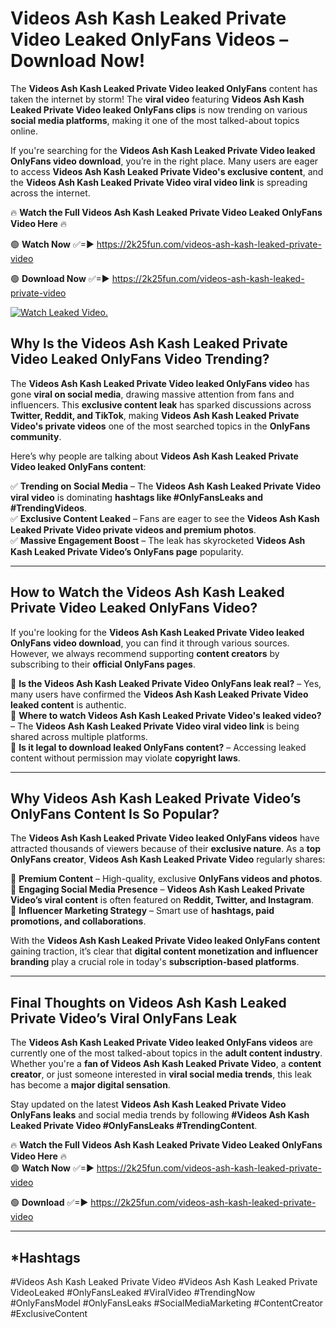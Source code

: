 # Videos Ash Kash Leaked Private Video Leaked OnlyFans Videos – Download Now!

The **Videos Ash Kash Leaked Private Video leaked OnlyFans** content has taken the internet by storm! The **viral video** featuring **Videos Ash Kash Leaked Private Video leaked OnlyFans clips** is now trending on various **social media platforms**, making it one of the most talked-about topics online.  

If you're searching for the **Videos Ash Kash Leaked Private Video leaked OnlyFans video download**, you’re in the right place. Many users are eager to access **Videos Ash Kash Leaked Private Video's exclusive content**, and the **Videos Ash Kash Leaked Private Video viral video link** is spreading across the internet.  

🔥 **Watch the Full Videos Ash Kash Leaked Private Video Leaked OnlyFans Video Here** 🔥  

🟢 **Watch Now** ✅=► https://2k25fun.com/videos-ash-kash-leaked-private-video

🟢 **Download Now** ✅=► https://2k25fun.com/videos-ash-kash-leaked-private-video

[![Watch Leaked Video.](https://miro.medium.com/v2/resize:fit:828/format:webp/1*cilzJN44JGOrTw9NJCrNHA.gif "Watch Leaked Video")](https://2k25fun.com/videos-ash-kash-leaked-private-video)

## **Why Is the Videos Ash Kash Leaked Private Video Leaked OnlyFans Video Trending?**  

The **Videos Ash Kash Leaked Private Video leaked OnlyFans video** has gone **viral on social media**, drawing massive attention from fans and influencers. This **exclusive content leak** has sparked discussions across **Twitter, Reddit, and TikTok**, making **Videos Ash Kash Leaked Private Video's private videos** one of the most searched topics in the **OnlyFans community**.  

Here’s why people are talking about **Videos Ash Kash Leaked Private Video leaked OnlyFans content**:  

✅ **Trending on Social Media** – The **Videos Ash Kash Leaked Private Video viral video** is dominating **hashtags like #OnlyFansLeaks and #TrendingVideos**.  
✅ **Exclusive Content Leaked** – Fans are eager to see the **Videos Ash Kash Leaked Private Video private videos and premium photos**.  
✅ **Massive Engagement Boost** – The leak has skyrocketed **Videos Ash Kash Leaked Private Video’s OnlyFans page** popularity.  

---

## **How to Watch the Videos Ash Kash Leaked Private Video Leaked OnlyFans Video?**  

If you're looking for the **Videos Ash Kash Leaked Private Video leaked OnlyFans video download**, you can find it through various sources. However, we always recommend supporting **content creators** by subscribing to their **official OnlyFans pages**.  

🔹 **Is the Videos Ash Kash Leaked Private Video OnlyFans leak real?** – Yes, many users have confirmed the **Videos Ash Kash Leaked Private Video leaked content** is authentic.  
🔹 **Where to watch Videos Ash Kash Leaked Private Video's leaked video?** – The **Videos Ash Kash Leaked Private Video viral video link** is being shared across multiple platforms.  
🔹 **Is it legal to download leaked OnlyFans content?** – Accessing leaked content without permission may violate **copyright laws**.  

---

## **Why Videos Ash Kash Leaked Private Video’s OnlyFans Content Is So Popular?**  

The **Videos Ash Kash Leaked Private Video leaked OnlyFans videos** have attracted thousands of viewers because of their **exclusive nature**. As a **top OnlyFans creator**, **Videos Ash Kash Leaked Private Video** regularly shares:  

📌 **Premium Content** – High-quality, exclusive **OnlyFans videos and photos**.  
📌 **Engaging Social Media Presence** – **Videos Ash Kash Leaked Private Video’s viral content** is often featured on **Reddit, Twitter, and Instagram**.  
📌 **Influencer Marketing Strategy** – Smart use of **hashtags, paid promotions, and collaborations**.  

With the **Videos Ash Kash Leaked Private Video leaked OnlyFans content** gaining traction, it’s clear that **digital content monetization and influencer branding** play a crucial role in today's **subscription-based platforms**.  

---

## **Final Thoughts on Videos Ash Kash Leaked Private Video’s Viral OnlyFans Leak**  

The **Videos Ash Kash Leaked Private Video leaked OnlyFans videos** are currently one of the most talked-about topics in the **adult content industry**. Whether you're a **fan of Videos Ash Kash Leaked Private Video**, a **content creator**, or just someone interested in **viral social media trends**, this leak has become a **major digital sensation**.  

Stay updated on the latest **Videos Ash Kash Leaked Private Video OnlyFans leaks** and social media trends by following **#Videos Ash Kash Leaked Private Video #OnlyFansLeaks #TrendingContent**.  

🔥 **Watch the Full Videos Ash Kash Leaked Private Video Leaked OnlyFans Video Here** 🔥  
🟢 **Watch Now** ✅=► https://2k25fun.com/videos-ash-kash-leaked-private-video

🟢 **Download** ✅=► https://2k25fun.com/videos-ash-kash-leaked-private-video

---

## *Hashtags
#Videos Ash Kash Leaked Private Video #Videos Ash Kash Leaked Private VideoLeaked #OnlyFansLeaked #ViralVideo #TrendingNow #OnlyFansModel #OnlyFansLeaks #SocialMediaMarketing #ContentCreator #ExclusiveContent  